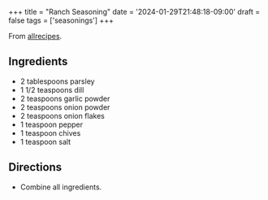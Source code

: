 +++
title = "Ranch Seasoning"
date = '2024-01-29T21:48:18-09:00'
draft = false
tags = ['seasonings']
+++

From [allrecipes](https://www.allrecipes.com/recipe/38214/creole-seasoning-blend/).

## Ingredients
* 2 tablespoons parsley
* 1 1/2 teaspoons dill
* 2 teaspoons garlic powder
* 2 teaspoons onion powder
* 2 teaspoons onion flakes
* 1 teaspoon pepper
* 1 teaspoon chives
* 1 teaspoon salt

## Directions
* Combine all ingredients.
